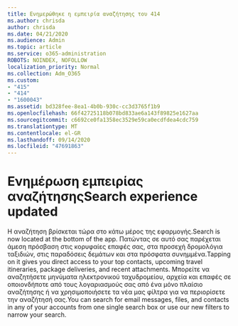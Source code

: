 ```yaml
---
title: Ενημερώθηκε η εμπειρία αναζήτησης του 414
ms.author: chrisda
author: chrisda
ms.date: 04/21/2020
ms.audience: Admin
ms.topic: article
ms.service: o365-administration
ROBOTS: NOINDEX, NOFOLLOW
localization_priority: Normal
ms.collection: Adm_O365
ms.custom:
- "415"
- "414"
- "1600043"
ms.assetid: bd328fee-8ea1-4b0b-930c-cc3d3765f1b9
ms.openlocfilehash: 66f42725118b078bd833ae6a143f89825e1627aa
ms.sourcegitcommit: c6692ce0fa1358ec3529e59ca0ecdfdea4cdc759
ms.translationtype: MT
ms.contentlocale: el-GR
ms.lasthandoff: 09/14/2020
ms.locfileid: "47691863"
---
```

# <a name="search-experience-updated"></a><span data-ttu-id="2ef35-102">Ενημέρωση εμπειρίας αναζήτησης</span><span class="sxs-lookup"><span data-stu-id="2ef35-102">Search experience updated</span></span>

<span data-ttu-id="2ef35-103">Η αναζήτηση βρίσκεται τώρα στο κάτω μέρος της εφαρμογής.</span><span class="sxs-lookup"><span data-stu-id="2ef35-103">Search is now located at the bottom of the app.</span></span> <span data-ttu-id="2ef35-104">Πατώντας σε αυτό σας παρέχεται άμεση πρόσβαση στις κορυφαίες επαφές σας, στα προσεχή δρομολόγια ταξιδιών, στις παραδόσεις δεμάτων και στα πρόσφατα συνημμένα.</span><span class="sxs-lookup"><span data-stu-id="2ef35-104">Tapping on it gives you direct access to your top contacts, upcoming travel itineraries, package deliveries, and recent attachments.</span></span> <span data-ttu-id="2ef35-105">Μπορείτε να αναζητήσετε μηνύματα ηλεκτρονικού ταχυδρομείου, αρχεία και επαφές σε οποιονδήποτε από τους λογαριασμούς σας από ένα μόνο πλαίσιο αναζήτησης ή να χρησιμοποιήσετε τα νέα μας φίλτρα για να περιορίσετε την αναζήτησή σας.</span><span class="sxs-lookup"><span data-stu-id="2ef35-105">You can search for email messages, files, and contacts in any of your accounts from one single search box or use our new filters to narrow your search.</span></span>
